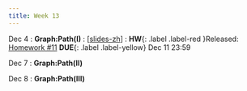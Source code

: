 ```yaml
---
title: Week 13
---
```


Dec 4
: **Graph:Path(I)**
  :  \[[slides-zh](https://basics.sjtu.edu.cn/~yangqizhe/pdf/dm2023w/slides/DMLec10-handout-zh.pdf)\]
:  **HW**{: .label .label-red }Released: [Homework #11](https://basics.sjtu.edu.cn/~yangqizhe/pdf/dm2023w/homework/DM-hw11.pdf)  **DUE**{: .label .label-yellow} Dec 11  23:59

Dec 7
: **Graph:Path(II)**

Dec 8
: **Graph:Path(III)**
 


  

